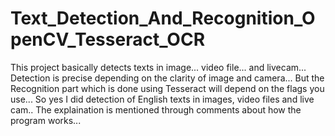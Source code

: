 # Text_Detection_And_Recognition_OpenCV_Tesseract_OCR

This project basically detects texts in image... video file... and livecam... Detection is precise depending on the clarity of image and camera... But the Recognition part which is done using Tesseract will depend on the flags you use... So yes I did detection of English texts in images, video files and live cam.. The explaination is mentioned through comments about how the program works...
